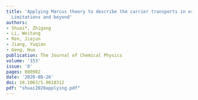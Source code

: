 ```yaml
---
title: 'Applying Marcus theory to describe the carrier transports in organic semiconductors:
  Limitations and beyond'
authors:
- Shuai*, Zhigang
- Li, Weitang
- Ren, Jiajun
- Jiang, Yuqian
- Geng, Hua
publication: The Journal of Chemical Physics
volume: '153'
issue: '8'
pages: 080902
date: '2020-08-26'
doi: 10.1063/5.0018312
pdf: "shuai2020applying.pdf"
---
```


